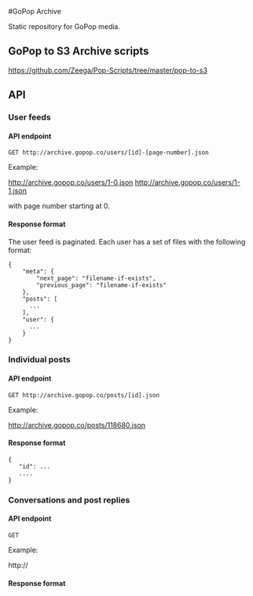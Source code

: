 #GoPop Archive

Static repository for GoPop media.

## GoPop to S3 Archive scripts

https://github.com/Zeega/Pop-Scripts/tree/master/pop-to-s3

## API

### User feeds

#### API endpoint

```
GET http://archive.gopop.co/users/[id]-[page-number].json
```

Example:

http://archive.gopop.co/users/1-0.json
http://archive.gopop.co/users/1-1.json

with page number starting at 0.

#### Response format

The user feed is paginated. Each user has a set of files with the following format:

```
{
    "meta": {
        "next_page": "filename-if-exists",
        "previous_page": "filename-if-exists"
    },
    "posts": [        
      ...
    ],
    "user": {
      ...
    }
}
```

### Individual posts

#### API endpoint

```
GET http://archive.gopop.co/posts/[id].json
```

Example:

http://archive.gopop.co/posts/118680.json

#### Response format

```
{
   "id": ...
   ....
}
```

### Conversations and post replies

#### API endpoint

```
GET 
```

Example:

http://

#### Response format

```
```
